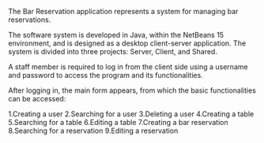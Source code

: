 
The Bar Reservation application represents a system for managing bar reservations.

The software system is developed in Java, within the NetBeans 15 environment, and is designed as a desktop client-server application. The system is divided into three projects: Server, Client, and Shared.

A staff member is required to log in from the client side using a username and password to access the program and its functionalities.

After logging in, the main form appears, from which the basic functionalities can be accessed:

1.Creating a user
2.Searching for a user
3.Deleting a user
4.Creating a table
5.Searching for a table
6.Editing a table
7.Creating a bar reservation
8.Searching for a reservation
9.Editing a reservation
